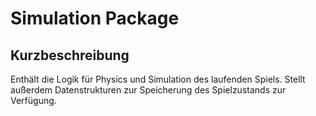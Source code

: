 # Simulation Package

## Kurzbeschreibung
Enthält die Logik für Physics und Simulation des laufenden Spiels.
Stellt außerdem Datenstrukturen zur Speicherung des Spielzustands zur Verfügung.
